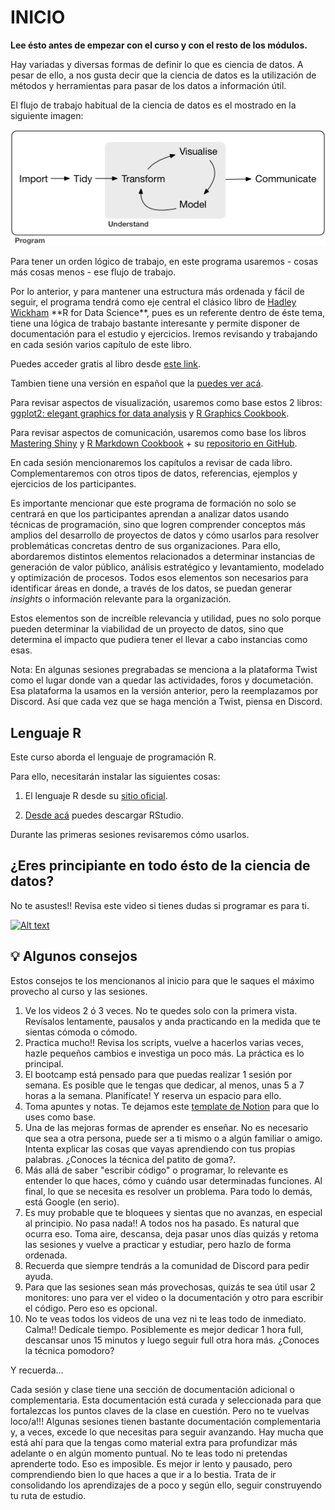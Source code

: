 # INICIO

**Lee ésto antes de empezar con el curso y con el resto de los módulos.**

Hay variadas y diversas formas de definir lo que es ciencia de datos. A pesar de ello, a nos gusta decir que la ciencia de datos es la utilización de métodos y herramientas para pasar de los datos a información útil.

El flujo de trabajo habitual de la ciencia de datos es el mostrado en la siguiente imagen:

![](images/data-science%20(1).png)

Para tener un orden lógico de trabajo, en este programa usaremos - cosas más cosas menos - ese flujo de trabajo.

Por lo anterior, y para mantener una estructura más ordenada y fácil de seguir, el programa tendrá como eje central el clásico libro de [Hadley Wickham](http://hadley.nz/) \*\*R for Data Science\*\*, pues es un referente dentro de éste tema, tiene una lógica de trabajo bastante interesante y permite disponer de documentación para el estudio y ejercicios. Iremos revisando y trabajando en cada sesión varios capítulo de este libro.

Puedes acceder gratis al libro desde [este link](https://r4ds.had.co.nz/index.html).

Tambien tiene una versión en español que la [puedes ver acá](https://es.r4ds.hadley.nz/).

Para revisar aspectos de visualización, usaremos como base estos 2 libros: [ggplot2: elegant graphics for data analysis](https://ggplot2-book.org/) y [R Graphics Cookbook](https://r-graphics.org/).

Para revisar aspectos de comunicación, usaremos como base los libros [Mastering Shiny](https://mastering-shiny.org/index.html) y [R Markdown Cookbook](https://bookdown.org/yihui/rmarkdown-cookbook/) + su [repositorio en GitHub](https://github.com/rstudio/rmarkdown).

En cada sesión mencionaremos los capítulos a revisar de cada libro. Complementaremos con otros tipos de datos, referencias, ejemplos y ejercicios de los participantes.

Es importante mencionar que este programa de formación no solo se centrará en que los participantes aprendan a analizar datos usando técnicas de programación, sino que logren comprender conceptos más amplios del desarrollo de proyectos de datos y cómo usarlos para resolver problemáticas concretas dentro de sus organizaciones. Para ello, abordaremos distintos elementos relacionados a determinar instancias de generación de valor público, análisis estratégico y levantamiento, modelado y optimización de procesos. Todos esos elementos son necesarios para identificar áreas en donde, a través de los datos, se puedan generar *insights* o información relevante para la organización.

Estos elementos son de increíble relevancia y utilidad, pues no solo porque pueden determinar la viabilidad de un proyecto de datos, sino que determina el impacto que pudiera tener el llevar a cabo instancias como esas.

Nota: En algunas sesiones pregrabadas se menciona a la plataforma Twist como el lugar donde van a quedar las actividades, foros y documetación. Esa plataforma la usamos en la versión anterior, pero la reemplazamos por Discord. Así que cada vez que se haga mención a Twist, piensa en Discord.

## Lenguaje R

Este curso aborda el lenguaje de programación R.

Para ello, necesitarán instalar las siguientes cosas:

1.  El lenguaje R desde su [sitio oficial](https://cran.r-project.org/).

2.  [Desde acá](https://www.rstudio.com/products/rstudio/) puedes descargar RStudio.

Durante las primeras sesiones revisaremos cómo usarlos.

## ¿Eres principiante en todo ésto de la ciencia de datos?

No te asustes!! Revisa este video si tienes dudas si programar es para ti.

[![Alt text](https://img.youtube.com/vi/imNaCay0E2w/0.jpg)](https://www.youtube.com/watch?v=imNaCay0E2w)

## :bulb: Algunos consejos

Estos consejos te los mencionanos al inicio para que le saques el máximo provecho al curso y las sesiones.

1.  Ve los videos 2 ó 3 veces. No te quedes solo con la primera vista. Revísalos lentamente, pausalos y anda practicando en la medida que te sientas cómoda o cómodo.
2.  Practica mucho!! Revisa los scripts, vuelve a hacerlos varias veces, hazle pequeños cambios e investiga un poco más. La práctica es lo principal.
3.  El bootcamp está pensado para que puedas realizar 1 sesión por semana. Es posible que le tengas que dedicar, al menos, unas 5 a 7 horas a la semana. Planifícate! Y reserva un espacio para ello.
4.  Toma apuntes y notas. Te dejamos este [template de Notion](https://www.notion.so/03b2fe8ab1ac4387b49af455ce908ce5?v=6e87141a722e41138c3161aa9a606438) para que lo uses como base.
5.  Una de las mejoras formas de aprender es enseñar. No es necesario que sea a otra persona, puede ser a ti mismo o a algún familiar o amigo. Intenta explicar las cosas que vayas aprendiendo con tus propias palabras. ¿Conoces la técnica del patito de goma?.
6.  Más allá de saber "escribir código" o programar, lo relevante es entender lo que haces, cómo y cuándo usar determinadas funciones. Al final, lo que se necesita es resolver un problema. Para todo lo demás, está Google (en serio).
7.  Es muy probable que te bloquees y sientas que no avanzas, en especial al principio. No pasa nada!! A todos nos ha pasado. Es natural que ocurra eso. Toma aire, descansa, deja pasar unos días quizás y retoma las sesiones y vuelve a practicar y estudiar, pero hazlo de forma ordenada.
8.  Recuerda que siempre tendrás a la comunidad de Discord para pedir ayuda.
9.  Para que las sesiones sean más provechosas, quizás te sea útil usar 2 monitores: uno para ver el video o la documentación y otro para escribir el código. Pero eso es opcional.
10. No te veas todos los videos de una vez ni te leas todo de inmediato. Calma!! Dedícale tiempo. Posiblemente es mejor dedicar 1 hora full, descansar unos 15 minutos y luego seguir full otra hora más. ¿Conoces la técnica pomodoro?

Y recuerda...

Cada sesión y clase tiene una sección de documentación adicional o complementaria. Esta documentación está curada y seleccionada para que fortalezcas los puntos claves de la clase en cuestión. Pero no te vuelvas loco/a!!! Algunas sesiones tienen bastante documentación complementaria y, a veces, excede lo que necesitas para seguir avanzando. Hay mucha que está ahí para que la tengas como material extra para profundizar más adelante o en algún momento puntual. No te leas todo ni pretendas aprenderte todo. Eso es imposible. Es mejor ir lento y pausado, pero comprendiendo bien lo que haces a que ir a lo bestia. Trata de ir consolidando los aprendizajes de a poco y según ello, seguir construyendo tu ruta de estudio.
